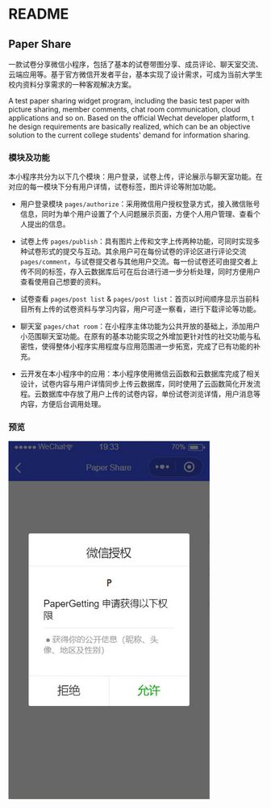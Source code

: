 # README

## Paper Share

一款试卷分享微信⼩程序，包括了基本的试卷带图分享、成员评论、聊天室交流、云端应⽤等。基于官⽅微信开发者平台，基本实现了设计需求，可成为当前⼤学⽣校内资料分享需求的⼀种客观解决⽅案。

A test paper sharing widget program, including the basic test paper with picture sharing, member comments, chat room communication, cloud applications and so on. Based on the official Wechat developer platform, t he design requirements are basically realized, which can be an objective solution to the current college students' demand for information sharing.

### 模块及功能
本⼩程序共分为以下⼏个模块：⽤户登录，试卷上传，评论展示与聊天室功能。在对应的每⼀模块下分有⽤户详情，试卷标签，图⽚评论等附加功能。

- ⽤户登录模块 `pages/authorize`：采⽤微信⽤户授权登录⽅式，接⼊微信账号信息，同时为单个⽤户设置了个⼈问题展示⻚⾯，⽅便个⼈⽤户管理、查看个⼈提出的信息。

- 试卷上传 `pages/publish`：具有图⽚上传和⽂字上传两种功能，可同时实现多种试卷形式的提交与互动。其余⽤户可在每份试卷的评论区进⾏评论交流 `pages/comment`，与试卷提交者与其他⽤户交流。每⼀份试卷还可由提交者上传不同的标签，存⼊云数据库后可在后台进⾏进⼀步分析处理，同时⽅便⽤户查看使⽤⾃⼰想要的资料。

- 试卷查看 `pages/post list` & `pages/post list`：⾸⻚以时间顺序显示当前科⽬所有上传的试卷资料与学习内容，⽤户可逐⼀察看，进⾏下载评论等功能。

- 聊天室 `pages/chat room`：在⼩程序主体功能为公共开放的基础上，添加⽤户⼩范围聊天室功能。在原有的基本功能实现之外增加更针对性的社交功能与私密性，使得整体⼩程序实⽤程度与应⽤范围进⼀步拓宽，完成了已有功能的补充。

- 云开发在本⼩程序中的应⽤：本⼩程序使⽤微信云函数和云数据库完成了相关设计，试卷内容与⽤户详情同步上传云数据库，同时使⽤了云函数简化开发流程。云数据库中存放了⽤户上传的试卷内容，单份试卷浏览详情，⽤户消息等内容，⽅便后台调⽤处理。

### 预览

![登录页面](https://github.com/JJHAirylin/PaperShare_WechatApplet/blob/master/DemoImage/%E7%BB%84%E5%90%88%201.jpg)

